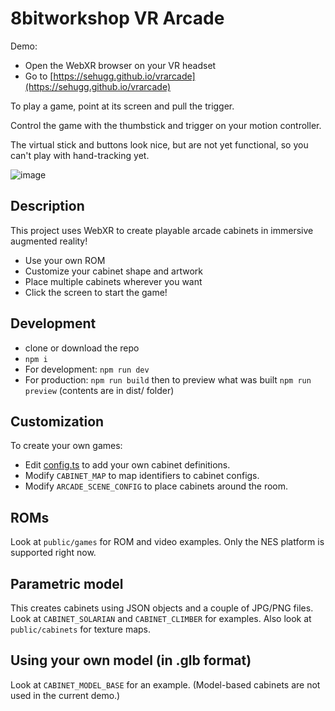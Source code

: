 # 8bitworkshop VR Arcade

Demo: 

* Open the WebXR browser on your VR headset
* Go to [https://sehugg.github.io/vrarcade](https://sehugg.github.io/vrarcade)

To play a game, point at its screen and pull the trigger.

Control the game with the thumbstick and trigger on your motion controller.

The virtual stick and buttons look nice, but are not yet functional,
so you can't play with hand-tracking yet.

![image](https://github.com/sehugg/vrarcade/assets/84127/32037b15-178b-4774-950c-876ed2306fe7)

## Description

This project uses WebXR to create playable arcade cabinets in immersive augmented reality!

* Use your own ROM
* Customize your cabinet shape and artwork
* Place multiple cabinets wherever you want
* Click the screen to start the game!


## Development

- clone or download the repo
- `npm i`
- For development: `npm run dev`
- For production: `npm run build` then to preview what was built `npm run preview` (contents are in dist/ folder)


## Customization

To create your own games:

* Edit [config.ts](src/config.ts) to add your own cabinet definitions.
* Modify `CABINET_MAP` to map identifiers to cabinet configs.
* Modify `ARCADE_SCENE_CONFIG` to place cabinets around the room.

## ROMs

Look at `public/games` for ROM and video examples.
Only the NES platform is supported right now.

## Parametric model

This creates cabinets using JSON objects and a couple of JPG/PNG files.
Look at `CABINET_SOLARIAN` and `CABINET_CLIMBER` for examples.
Also look at `public/cabinets` for texture maps.

## Using your own model (in .glb format)

Look at `CABINET_MODEL_BASE` for an example.
(Model-based cabinets are not used in the current demo.)

